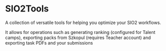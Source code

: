 # SIO2Tools
A collection of versatile tools for helping you optimize your SIO2 workflows.

It allows for operations such as generating ranking (configured for Talent camps), exporting packs from Szkopul (requires Teacher account) and exporting task PDFs and your submissions